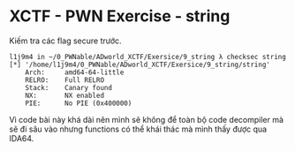 # XCTF - PWN Exercise - string

Kiếm tra các flag secure trước.

```
l1j9m4 in ~/0_PWNable/ADworld_XCTF/Exersice/9_string λ checksec string 
[*] '/home/l1j9m4/0_PWNable/ADworld_XCTF/Exersice/9_string/string'
    Arch:     amd64-64-little
    RELRO:    Full RELRO
    Stack:    Canary found
    NX:       NX enabled
    PIE:      No PIE (0x400000)
```

Vì code bài này khá dài nên mình sẽ không để toàn bộ code decompiler mà sẽ đi sâu vào nhưng functions có thể khái thác mà mình thấy được qua IDA64.

